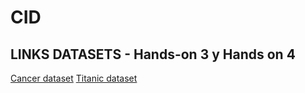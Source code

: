 # CID
## LINKS DATASETS - Hands-on 3 y Hands on 4
[Cancer dataset](https://www.kaggle.com/datasets/erdemtaha/cancer-data)
[Titanic dataset](https://www.kaggle.com/datasets/yasserh/titanic-dataset)
